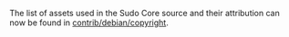 The list of assets used in the Sudo Core source and their attribution can now be found in [contrib/debian/copyright](../contrib/debian/copyright).

